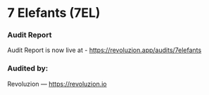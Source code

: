 # 7 Elefants (7EL)

### Audit Report
Audit Report is now live at - https://revoluzion.app/audits/7elefants

### Audited by:
Revoluzion — https://revoluzion.io
